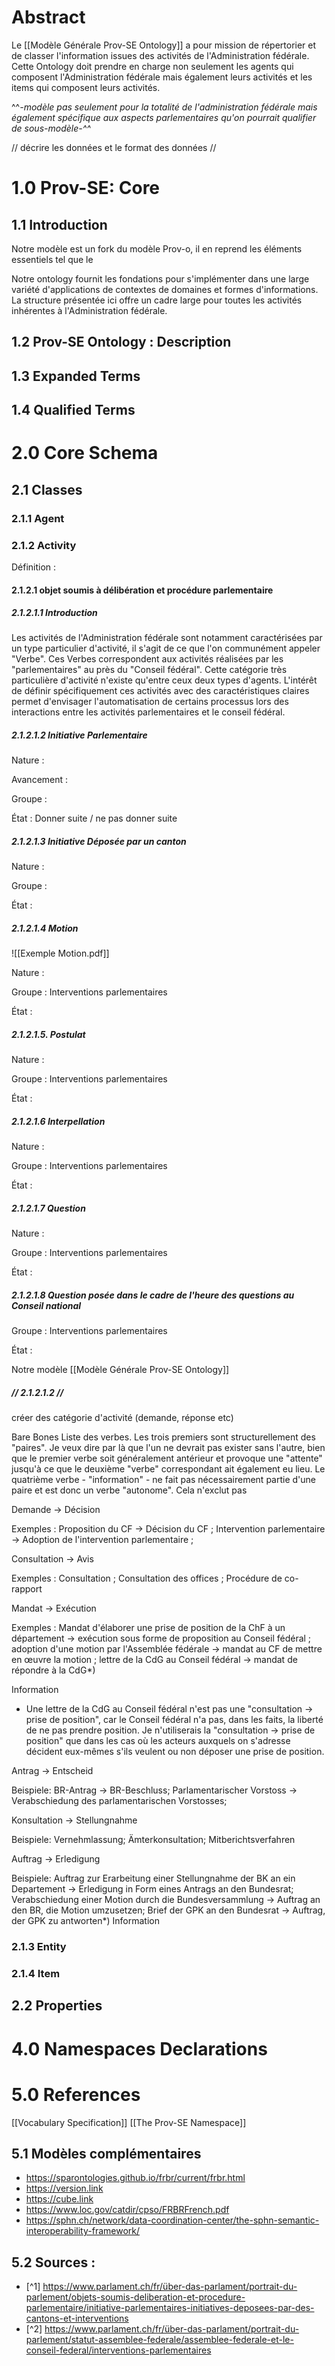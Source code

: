# Abstract 
Le [[Modèle Générale Prov-SE Ontology]] a pour mission de répertorier  et de classer l'information issues des activités de l'Administration fédérale. Cette Ontology doit prendre en charge non seulement les agents qui composent l'Administration fédérale mais également leurs activités et les items qui composent leurs activités. 

^^*-*modèle pas seulement pour la totalité de l'administration fédérale mais également spécifique aux aspects parlementaires qu'on pourrait qualifier de sous-modèle-*^^*

// décrire les données et le format des données //

# 1.0 Prov-SE: Core

## 1.1 Introduction
Notre modèle est un fork du modèle Prov-o, il en reprend les éléments essentiels tel que le

Notre ontology fournit les fondations pour s'implémenter dans une large variété d'applications de contextes de domaines et formes d'informations. La structure présentée ici offre un cadre large pour toutes les activités inhérentes à l'Administration fédérale. 


## 1.2 Prov-SE Ontology : Description

## 1.3 Expanded Terms

## 1.4 Qualified Terms




# 2.0 Core Schema

## 2.1 Classes

### 2.1.1 Agent

### 2.1.2 Activity

Définition : 

#### 2.1.2.1 objet soumis à délibération et procédure parlementaire

##### 2.1.2.1.1 Introduction 

Les activités de l'Administration fédérale sont notamment caractérisées par un type particulier d'activité, il s'agit de ce que l'on communément appeler "Verbe". Ces Verbes correspondent aux activités réalisées par les "parlementaires" au près du "Conseil fédéral". Cette catégorie très particulière d'activité n'existe qu'entre ceux deux types d'agents. 
L'intérêt de définir spécifiquement ces activités avec des caractéristiques claires permet d'envisager l'automatisation de certains processus lors des interactions entre les activités parlementaires et le conseil fédéral. 
##### 2.1.2.1.2 Initiative Parlementaire 

Nature : 

Avancement : 

Groupe : 

État : Donner suite / ne pas donner suite 

##### 2.1.2.1.3 Initiative Déposée par un canton


Nature : 

Groupe : 

État : 


##### 2.1.2.1.4 Motion

![[Exemple Motion.pdf]]

Nature : 

Groupe : Interventions parlementaires 

État : 

##### 2.1.2.1.5. Postulat

Nature : 

Groupe : Interventions parlementaires 

État : 

##### 2.1.2.1.6 Interpellation

Nature : 

Groupe : Interventions parlementaires 

État : 

##### 2.1.2.1.7 Question

Nature : 

Groupe : Interventions parlementaires 

État : 

##### 2.1.2.1.8 Question posée dans le cadre de l'heure des questions au Conseil national

Groupe : Interventions parlementaires 

État : 







Notre modèle [[Modèle Générale Prov-SE Ontology]] 


#####  // 2.1.2.1.2 //
créer des catégorie d'activité (demande, réponse etc) 


Bare Bones Liste des verbes. Les trois premiers sont structurellement des "paires". Je veux dire par là que l'un ne devrait pas exister sans l'autre, bien que le premier verbe soit généralement antérieur et provoque une "attente" jusqu'à ce que le deuxième "verbe" correspondant ait également eu lieu. Le quatrième verbe - "information" - ne fait pas nécessairement partie d'une paire et est donc un verbe "autonome". Cela n'exclut pas

Demande -> Décision 

Exemples : Proposition du CF -> Décision du CF ; Intervention parlementaire -> Adoption de l'intervention parlementaire ;

Consultation -> Avis 

Exemples : Consultation ; Consultation des offices ; Procédure de co-rapport

Mandat -> Exécution

Exemples : Mandat d'élaborer une prise de position de la ChF à un département -> exécution sous forme de proposition au Conseil fédéral ; adoption d'une motion par l'Assemblée fédérale -> mandat au CF de mettre en œuvre la motion ; lettre de la CdG au Conseil fédéral -> mandat de répondre à la CdG*) 

Information

* Une lettre de la CdG au Conseil fédéral n'est pas une "consultation -> prise de position", car le Conseil fédéral n'a pas, dans les faits, la liberté de ne pas prendre position. Je n'utiliserais la "consultation -> prise de position" que dans les cas où les acteurs auxquels on s'adresse décident eux-mêmes s'ils veulent ou non déposer une prise de position.


Antrag -> Entscheid 

Beispiele: BR-Antrag -> BR-Beschluss; Parlamentarischer Vorstoss -> Verabschiedung des parlamentarischen Vorstosses; 

Konsultation -> Stellungnahme 

Beispiele: Vernehmlassung; Ämterkonsultation; Mitberichtsverfahren

Auftrag -> Erledigung

Beispiele: Auftrag zur Erarbeitung einer Stellungnahme der BK an ein Departement -> Erledigung in Form eines Antrags an den Bundesrat; Verabschiedung einer Motion durch die Bundesversammlung -> Auftrag an den BR, die Motion umzusetzen; Brief der GPK an den Bundesrat -> Auftrag, der GPK zu antworten*) 
Information

### 2.1.3 Entity

### 2.1.4 Item


## 2.2 Properties


# 4.0 Namespaces Declarations


# 5.0 References
[[Vocabulary Specification]]
[[The Prov-SE Namespace]]

## 5.1 Modèles complémentaires

- https://sparontologies.github.io/frbr/current/frbr.html
- https://version.link
- https://cube.link
- https://www.loc.gov/catdir/cpso/FRBRFrench.pdf
- https://sphn.ch/network/data-coordination-center/the-sphn-semantic-interoperability-framework/

## 5.2 Sources : 

- [^1] https://www.parlament.ch/fr/über-das-parlament/portrait-du-parlement/objets-soumis-deliberation-et-procedure-parlementaire/initiative-parlementaires-initiatives-deposees-par-des-cantons-et-interventions
- [^2] https://www.parlament.ch/fr/über-das-parlament/portrait-du-parlement/statut-assemblee-federale/assemblee-federale-et-le-conseil-federal/interventions-parlementaires


